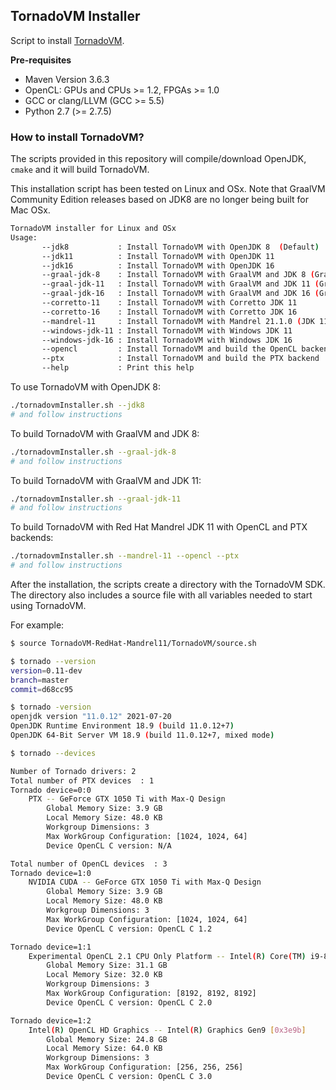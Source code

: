 ## TornadoVM Installer

Script to install [TornadoVM](https://github.com/beehive-lab/TornadoVM/).

**Pre-requisites**

* Maven Version 3.6.3
* OpenCL: GPUs and CPUs >= 1.2, FPGAs >= 1.0
* GCC or clang/LLVM (GCC >= 5.5)
* Python 2.7 (>= 2.7.5)

### How to install TornadoVM? 

The scripts provided in this repository will compile/download OpenJDK, `cmake` and it will build TornadoVM.

This installation script has been tested on Linux and OSx.
Note that GraalVM Community Edition releases based on JDK8 are no longer being built for Mac OSx.

```bash
TornadoVM installer for Linux and OSx
Usage:
       --jdk8           : Install TornadoVM with OpenJDK 8  (Default)
       --jdk11          : Install TornadoVM with OpenJDK 11
       --jdk16          : Install TornadoVM with OpenJDK 16
       --graal-jdk-8    : Install TornadoVM with GraalVM and JDK 8 (GraalVM 21.1.0)
       --graal-jdk-11   : Install TornadoVM with GraalVM and JDK 11 (GraalVM 21.1.0)
       --graal-jdk-16   : Install TornadoVM with GraalVM and JDK 16 (GraalVM 21.1.0)
       --corretto-11    : Install TornadoVM with Corretto JDK 11
       --corretto-16    : Install TornadoVM with Corretto JDK 16
       --mandrel-11     : Install TornadoVM with Mandrel 21.1.0 (JDK 11)
       --windows-jdk-11 : Install TornadoVM with Windows JDK 11
       --windows-jdk-16 : Install TornadoVM with Windows JDK 16
       --opencl         : Install TornadoVM and build the OpenCL backend
       --ptx            : Install TornadoVM and build the PTX backend
       --help           : Print this help

```

To use TornadoVM with OpenJDK 8:

```bash
./tornadovmInstaller.sh --jdk8
# and follow instructions
```

To build TornadoVM with GraalVM and JDK 8:


```bash
./tornadovmInstaller.sh --graal-jdk-8
# and follow instructions
```


To build TornadoVM with GraalVM and JDK 11:


```bash
./tornadovmInstaller.sh --graal-jdk-11
# and follow instructions
```

To build TornadoVM with Red Hat Mandrel JDK 11 with OpenCL and PTX backends:


```bash
./tornadovmInstaller.sh --mandrel-11 --opencl --ptx
# and follow instructions
```

After the installation, the scripts create a directory with the TornadoVM SDK. The directory also includes a source file with all variables needed to start using TornadoVM. 


For example:
```bash
$ source TornadoVM-RedHat-Mandrel11/TornadoVM/source.sh

$ tornado --version
version=0.11-dev
branch=master
commit=d68cc95

$ tornado -version
openjdk version "11.0.12" 2021-07-20
OpenJDK Runtime Environment 18.9 (build 11.0.12+7)
OpenJDK 64-Bit Server VM 18.9 (build 11.0.12+7, mixed mode)

$ tornado --devices

Number of Tornado drivers: 2
Total number of PTX devices  : 1
Tornado device=0:0
	PTX -- GeForce GTX 1050 Ti with Max-Q Design
		Global Memory Size: 3.9 GB
		Local Memory Size: 48.0 KB
		Workgroup Dimensions: 3
		Max WorkGroup Configuration: [1024, 1024, 64]
		Device OpenCL C version: N/A

Total number of OpenCL devices  : 3
Tornado device=1:0
	NVIDIA CUDA -- GeForce GTX 1050 Ti with Max-Q Design
		Global Memory Size: 3.9 GB
		Local Memory Size: 48.0 KB
		Workgroup Dimensions: 3
		Max WorkGroup Configuration: [1024, 1024, 64]
		Device OpenCL C version: OpenCL C 1.2

Tornado device=1:1
	Experimental OpenCL 2.1 CPU Only Platform -- Intel(R) Core(TM) i9-8950HK CPU @ 2.90GHz
		Global Memory Size: 31.1 GB
		Local Memory Size: 32.0 KB
		Workgroup Dimensions: 3
		Max WorkGroup Configuration: [8192, 8192, 8192]
		Device OpenCL C version: OpenCL C 2.0

Tornado device=1:2
	Intel(R) OpenCL HD Graphics -- Intel(R) Graphics Gen9 [0x3e9b]
		Global Memory Size: 24.8 GB
		Local Memory Size: 64.0 KB
		Workgroup Dimensions: 3
		Max WorkGroup Configuration: [256, 256, 256]
		Device OpenCL C version: OpenCL C 3.0
```
